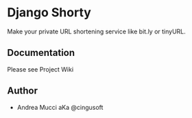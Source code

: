 # Django Shorty

Make your private URL shortening service like bit.ly or tinyURL.

## Documentation

Please see Project Wiki


## Author

* Andrea Mucci aKa @cingusoft
